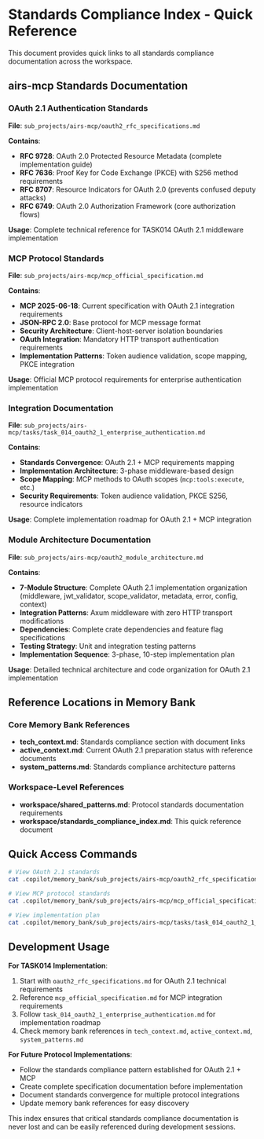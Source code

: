 # Standards Compliance Index - Quick Reference

This document provides quick links to all standards compliance documentation across the workspace.

## airs-mcp Standards Documentation

### OAuth 2.1 Authentication Standards
**File**: `sub_projects/airs-mcp/oauth2_rfc_specifications.md`

**Contains**:
- **RFC 9728**: OAuth 2.0 Protected Resource Metadata (complete implementation guide)
- **RFC 7636**: Proof Key for Code Exchange (PKCE) with S256 method requirements
- **RFC 8707**: Resource Indicators for OAuth 2.0 (prevents confused deputy attacks)  
- **RFC 6749**: OAuth 2.0 Authorization Framework (core authorization flows)

**Usage**: Complete technical reference for TASK014 OAuth 2.1 middleware implementation

### MCP Protocol Standards
**File**: `sub_projects/airs-mcp/mcp_official_specification.md`

**Contains**:
- **MCP 2025-06-18**: Current specification with OAuth 2.1 integration requirements
- **JSON-RPC 2.0**: Base protocol for MCP message format
- **Security Architecture**: Client-host-server isolation boundaries
- **OAuth Integration**: Mandatory HTTP transport authentication requirements
- **Implementation Patterns**: Token audience validation, scope mapping, PKCE integration

**Usage**: Official MCP protocol requirements for enterprise authentication implementation

### Integration Documentation
**File**: `sub_projects/airs-mcp/tasks/task_014_oauth2_1_enterprise_authentication.md`

**Contains**:
- **Standards Convergence**: OAuth 2.1 + MCP requirements mapping
- **Implementation Architecture**: 3-phase middleware-based design
- **Scope Mapping**: MCP methods to OAuth scopes (`mcp:tools:execute`, etc.)
- **Security Requirements**: Token audience validation, PKCE S256, resource indicators

**Usage**: Complete implementation roadmap for OAuth 2.1 + MCP integration

### Module Architecture Documentation
**File**: `sub_projects/airs-mcp/oauth2_module_architecture.md`

**Contains**:
- **7-Module Structure**: Complete OAuth 2.1 implementation organization (middleware, jwt_validator, scope_validator, metadata, error, config, context)
- **Integration Patterns**: Axum middleware with zero HTTP transport modifications
- **Dependencies**: Complete crate dependencies and feature flag specifications
- **Testing Strategy**: Unit and integration testing patterns
- **Implementation Sequence**: 3-phase, 10-step implementation plan

**Usage**: Detailed technical architecture and code organization for OAuth 2.1 implementation

## Reference Locations in Memory Bank

### Core Memory Bank References
- **tech_context.md**: Standards compliance section with document links
- **active_context.md**: Current OAuth 2.1 preparation status with reference documents
- **system_patterns.md**: Standards compliance architecture patterns

### Workspace-Level References  
- **workspace/shared_patterns.md**: Protocol standards documentation requirements
- **workspace/standards_compliance_index.md**: This quick reference document

## Quick Access Commands

```bash
# View OAuth 2.1 standards
cat .copilot/memory_bank/sub_projects/airs-mcp/oauth2_rfc_specifications.md

# View MCP protocol standards  
cat .copilot/memory_bank/sub_projects/airs-mcp/mcp_official_specification.md

# View implementation plan
cat .copilot/memory_bank/sub_projects/airs-mcp/tasks/task_014_oauth2_1_enterprise_authentication.md
```

## Development Usage

**For TASK014 Implementation**:
1. Start with `oauth2_rfc_specifications.md` for OAuth 2.1 technical requirements
2. Reference `mcp_official_specification.md` for MCP integration requirements  
3. Follow `task_014_oauth2_1_enterprise_authentication.md` for implementation roadmap
4. Check memory bank references in `tech_context.md`, `active_context.md`, `system_patterns.md`

**For Future Protocol Implementations**:
- Follow the standards compliance pattern established for OAuth 2.1 + MCP
- Create complete specification documentation before implementation
- Document standards convergence for multiple protocol integrations
- Update memory bank references for easy discovery

This index ensures that critical standards compliance documentation is never lost and can be easily referenced during development sessions.
